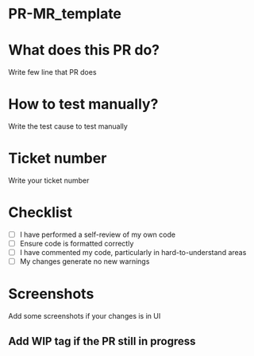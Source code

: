 # PR-MR_template

# What does this PR do?
Write few line that PR does

# How to test manually?
Write the test cause to test manually

# Ticket number
Write your ticket number


# Checklist
* [ ] I have performed a self-review of my own code
* [ ] Ensure code is formatted correctly
* [ ] I have commented my code, particularly in hard-to-understand areas
* [ ] My changes generate no new warnings

# Screenshots
Add some screenshots if your changes is in UI

## Add WIP tag if the PR still in progress
